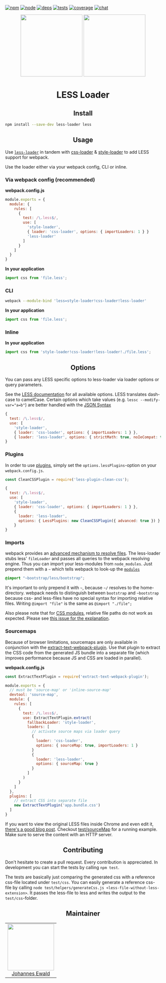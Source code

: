 [![npm][npm]][npm-url]
[![node][node]][node-url]
[![deps][deps]][deps-url]
[![tests][tests]][tests-url]
[![coverage][cover]][cover-url]
[![chat][chat]][chat-url]

<div align="center">
  <img width="200" height="200"
    src="https://cdn.worldvectorlogo.com/logos/less-63.svg">
  <a href="https://github.com/webpack/webpack">
    <img width="200" height="200"
      src="https://webpack.js.org/assets/icon-square-big.svg">
  </a>
  <h1>LESS Loader</h1>
</div>

<h2 align="center">Install</h2>

```bash
npm install --save-dev less-loader less
```

<h2 align="center">Usage</h2>

Use [`less-loader`](https://github.com/webpack/less-loader) in tandem with [css-loader](https://github.com/webpack/css-loader) & [style-loader](https://github.com/webpack/style-loader) to add LESS support for webpack.

Use the loader either via your webpack config, CLI or inline.

### Via webpack config (recommended)

**webpack.config.js**
```js
module.exports = {
  module: {
    rules: [
      {
        test: /\.less$/,
        use: [
          'style-loader',
          { loader: 'css-loader', options: { importLoaders: 1 } }
          'less-loader'
        ]
      }
    ]
  }
}
```

**In your application**
```js
import css from 'file.less';
```

### CLI

```bash
webpack --module-bind 'less=style-loader!css-loader!less-loader'
```

**In your application**
```js
import css from 'file.less';
```

### Inline

**In your application**
```js
import css from 'style-loader!css-loader!less-loader!./file.less';
```

<h2 align="center">Options</h2>

You can pass any LESS specific options to less-loader via loader options or query parameters.

See the [LESS documentation](http://lesscss.org/usage/#command-line-usage-options) for all available options. LESS translates dash-case to camelCase. Certain options which take values (e.g. `lessc --modify-var="a=b"`) are better handled with the [JSON Syntax](http://webpack.github.io/docs/using-loaders.html#query-parameters)

```js
{
  test: /\.less$/,
  use: [
    'style-loader',
    { loader: 'css-loader', options: { importLoaders: 1 } },
    { loader: 'less-loader', options: { strictMath: true, noIeCompat: true } }
}
```

### Plugins

In order to use [plugins](http://lesscss.org/usage/#plugins), simply set
the `options.lessPlugins`-option on your `webpack.config.js`.

```js
const CleanCSSPlugin = require('less-plugin-clean-css');

{
  test: /\.less$/,
  use: [
    'style-loader',
    { loader: 'css-loader', options: { importLoaders: 1 } },
    {
      loader: 'less-loader',
      options: { LessPlugins: new CleanCSSPlugin({ advanced: true }) }
    }
}
```

### Imports

webpack provides an [advanced mechanism to resolve files](https://webpack.js.org/configuration/resolve/). The less-loader stubs less' `fileLoader` and passes all queries to the webpack resolving engine. Thus you can import your less-modules from `node_modules`. Just prepend them with a `~` which tells webpack to look-up the [`modules`](https://webpack.js.org/configuration/resolve/#resolve-modules)

```css
@import "~bootstrap/less/bootstrap";
```

It's important to only prepend it with `~`, because `~/` resolves to the home-directory. webpack needs to distinguish between `bootstrap` and `~bootstrap` because css- and less-files have no special syntax for importing relative files. Writing `@import "file"` is the same as `@import "./file";`

Also please note that for [CSS modules](https://github.com/css-modules/css-modules), relative file paths do not work as expected. Please see [this issue for the explanation](https://github.com/webpack/less-loader/issues/109#issuecomment-253797335).

### Sourcemaps

Because of browser limitations, sourcemaps are only available in conjunction with the [extract-text-webpack-plugin](https://github.com/webpack/extract-text-webpack-plugin). Use that plugin to extract the CSS code from the generated JS bundle into a separate file (which improves performance because JS and CSS are loaded in parallel).

**webpack.config.js**
```js
const ExtractTextPlugin = require('extract-text-webpack-plugin');

module.exports = {
  // must be 'source-map' or 'inline-source-map'
  devtool: 'source-map',
  module: {
    rules: [
      {
        test: /\.less$/,
        use: ExtractTextPlugin.extract(
          fallbackLoader: 'style-loader',
          loaders: [
            // activate source maps via loader query
            {
              loader: 'css-loader',
              options: { sourceMap: true, importLoaders: 1 }
            }
            {
              loader: 'less-loader',
              options: { sourceMap: true }
            }
          ]
        )
      }
    ]
  },
  plugins: [
    // extract CSS into separate file
    new ExtractTextPlugin('app.bundle.css')
  ]
}
```

If you want to view the original LESS files inside Chrome and even edit it,  [there's a good blog post](https://medium.com/@toolmantim/getting-started-with-css-sourcemaps-and-in-browser-sass-editing-b4daab987fb0). Checkout [test/sourceMap](https://github.com/webpack/less-loader/tree/master/test) for a running example. Make sure to serve the content with an HTTP server.

<h2 align="center">Contributing</h2>

Don't hesitate to create a pull request. Every contribution is appreciated. In development you can start the tests by calling `npm test`.

The tests are basically just comparing the generated css with a reference css-file located under `test/css`. You can easily generate a reference css-file by calling `node test/helpers/generateCss.js <less-file-without-less-extension>`. It passes the less-file to less and writes the output to the `test/css`-folder.

<h2 align="center">Maintainer</h2>

<table>
  <tbody>
    <tr>
      <td align="center">
        <img width="150 height="150" src="https://github.com/jhnns.png?s=150">
        <br>
        <a href="https://github.com/jhnns">Johannes Ewald</a>
      </td>
    <tr>
  <tbody>
</table>


[npm]: https://img.shields.io/npm/v/less-loader.svg
[npm-url]: https://npmjs.com/package/less-loader

[node]: https://img.shields.io/node/v/less-loader.svg
[node-url]: https://nodejs.org

[deps]: https://david-dm.org/webpack/less-loader.svg
[deps-url]: https://david-dm.org/webpack/less-loader

[tests]: http://img.shields.io/travis/webpack/less-loader.svg
[tests-url]: https://travis-ci.org/webpack/less-loader

[cover]: https://coveralls.io/repos/github/webpack/less-loader/badge.svg
[cover-url]: https://coveralls.io/github/webpack/less-loader

[chat]: https://badges.gitter.im/webpack/webpack.svg
[chat-url]: https://gitter.im/webpack/webpack
